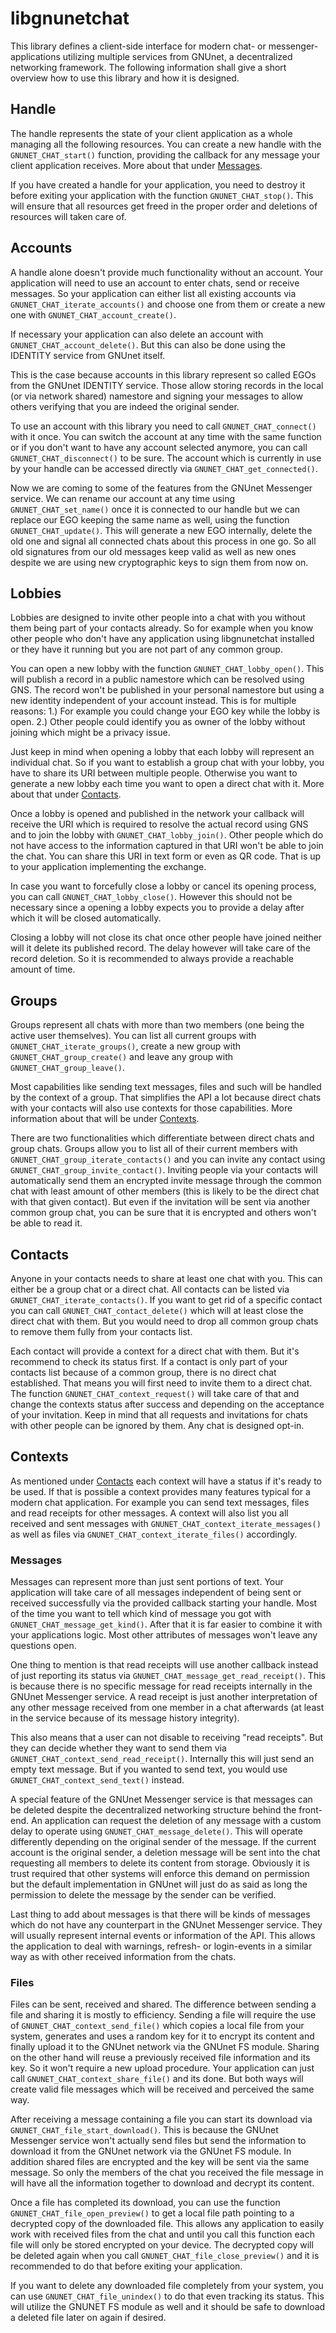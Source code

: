 
# libgnunetchat

This library defines a client-side interface for modern chat- or messenger-applications utilizing multiple services from GNUnet, a decentralized networking framework. The following information shall give a short overview how to use this library and how it is designed.

## Handle

The handle represents the state of your client application as a whole managing all the following resources. You can create a new handle with the `GNUNET_CHAT_start()` function, providing the callback for any message your client application receives. More about that under [Messages](#Messages).

If you have created a handle for your application, you need to destroy it before exiting your application with the function `GNUNET_CHAT_stop()`. This will ensure that all resources get freed in the proper order and deletions of resources will taken care of.

## Accounts

A handle alone doesn't provide much functionality without an account. Your application will need to use an account to enter chats, send or receive messages. So your application can either list all existing accounts via `GNUNET_CHAT_iterate_accounts()` and choose one from them or create a new one with `GNUNET_CHAT_account_create()`.

If necessary your application can also delete an account with `GNUNET_CHAT_account_delete()`. But this can also be done using the IDENTITY service from GNUnet itself.

This is the case because accounts in this library represent so called EGOs from the GNUnet IDENTITY service. Those allow storing records in the local (or via network shared) namestore and signing your messages to allow others verifying that you are indeed the original sender.

To use an account with this library you need to call `GNUNET_CHAT_connect()` with it once. You can switch the account at any time with the same function or if you don't want to have any account selected anymore, you can call `GNUNET_CHAT_disconnect()` to be sure. The account which is currently in use by your handle can be accessed directly via `GNUNET_CHAT_get_connected()`.

Now we are coming to some of the features from the GNUnet Messenger service. We can rename our account at any time using `GNUNET_CHAT_set_name()` once it is connected to our handle but we can replace our EGO keeping the same name as well, using the function `GNUNET_CHAT_update()`. This will generate a new EGO internally, delete the old one and signal all connected chats about this process in one go. So all old signatures from our old messages keep valid as well as new ones despite we are using new cryptographic keys to sign them from now on.

## Lobbies

Lobbies are designed to invite other people into a chat with you without them being part of your contacts already. So for example when you know other people who don't have any application using libgnunetchat installed or they have it running but you are not part of any common group.

You can open a new lobby with the function `GNUNET_CHAT_lobby_open()`. This will publish a record in a public namestore which can be resolved using GNS. The record won't be published in your personal namestore but using a new identity independent of your account instead. This is for multiple reasons: 1.) For example you could change your EGO key while the lobby is open. 2.) Other people could identify you as owner of the lobby without joining which might be a privacy issue.

Just keep in mind when opening a lobby that each lobby will represent an individual chat. So if you want to establish a group chat with your lobby, you have to share its URI between multiple people. Otherwise you want to generate a new lobby each time you want to open a direct chat with it. More about that under [Contacts](#Contacts).

Once a lobby is opened and published in the network your callback will receive the URI which is required to resolve the actual record using GNS and to join the lobby with `GNUNET_CHAT_lobby_join()`. Other people which do not have access to the information captured in that URI won't be able to join the chat. You can share this URI in text form or even as QR code. That is up to your application implementing the exchange.

In case you want to forcefully close a lobby or cancel its opening process, you can call `GNUNET_CHAT_lobby_close()`. However this should not be necessary since a opening a lobby expects you to provide a delay after which it will be closed automatically.

Closing a lobby will not close its chat once other people have joined neither will it delete its published record. The delay however will take care of the record deletion. So it is recommended to always provide a reachable amount of time.

## Groups

Groups represent all chats with more than two members (one being the active user themselves). You can list all current groups with `GNUNET_CHAT_iterate_groups()`, create a new group with `GNUNET_CHAT_group_create()` and leave any group with `GNUNET_CHAT_group_leave()`.

Most capabilities like sending text messages, files and such will be handled by the context of a group. That simplifies the API a lot because direct chats with your contacts will also use contexts for those capabilities. More information about that will be under [Contexts](#Contexts).

There are two functionalities which differentiate between direct chats and group chats. Groups allow you to list all of their current members with `GNUNET_CHAT_group_iterate_contacts()` and you can invite any contact using `GNUNET_CHAT_group_invite_contact()`. Inviting people via your contacts will automatically send them an encrypted invite message through the common chat with least amount of other members (this is likely to be the direct chat with that given contact). But even if the invitation will be sent via another common group chat, you can be sure that it is encrypted and others won't be able to read it.

## Contacts

Anyone in your contacts needs to share at least one chat with you. This can either be a group chat or a direct chat. All contacts can be listed via `GNUNET_CHAT_iterate_contacts()`. If you want to get rid of a specific contact you can call `GNUNET_CHAT_contact_delete()` which will at least close the direct chat with them. But you would need to drop all common group chats to remove them fully from your contacts list.

Each contact will provide a context for a direct chat with them. But it's recommend to check its status first. If a contact is only part of your contacts list because of a common group, there is no direct chat established. That means you will first need to invite them to a direct chat. The function `GNUNET_CHAT_context_request()` will take care of that and change the contexts status after success and depending on the acceptance of your invitation. Keep in mind that all requests and invitations for chats with other people can be ignored by them. Any chat is designed opt-in.

## Contexts

As mentioned under [Contacts](#Contacts) each context will have a status if it's ready to be used. If that is possible a context provides many features typical for a modern chat application. For example you can send text messages, files and read receipts for other messages. A context will also list you all received and sent messages with `GNUNET_CHAT_context_iterate_messages()` as well as files via `GNUNET_CHAT_context_iterate_files()` accordingly.

### Messages

Messages can represent more than just sent portions of text. Your application will take care of all messages independent of being sent or received successfully via the provided callback starting your handle. Most of the time you want to tell which kind of message you got with `GNUNET_CHAT_message_get_kind()`. After that it is far easier to combine it with your applications logic. Most other attributes of messages won't leave any questions open.

One thing to mention is that read receipts will use another callback instead of just reporting its status via `GNUNET_CHAT_message_get_read_receipt()`. This is because there is no specific message for read receipts internally in the GNUnet Messenger service. A read receipt is just another interpretation of any other message received from one member in a chat afterwards (at least in the service because of its message history integrity).

This also means that a user can not disable to receiving "read receipts". But they can decide whether they want to send them via `GNUNET_CHAT_context_send_read_receipt()`. Internally this will just send an empty text message. But if you wanted to send text, you would use `GNUNET_CHAT_context_send_text()` instead.

A special feature of the GNUnet Messenger service is that messages can be deleted despite the decentralized networking structure behind the front-end. An application can request the deletion of any message with a custom delay to operate using `GNUNET_CHAT_message_delete()`. This will operate differently depending on the original sender of the message. If the current account is the original sender, a deletion message will be sent into the chat requesting all members to delete its content from storage. Obviously it is trust required that other systems will enforce this demand on permission but the default implementation in GNUnet will just do as said as long the permission to delete the message by the sender can be verified.

Last thing to add about messages is that there will be kinds of messages which do not have any counterpart in the GNUnet Messenger service. They will usually represent internal events or information of the API. This allows the application to deal with warnings, refresh- or login-events in a similar way as with other received information from the chats.

### Files

Files can be sent, received and shared. The difference between sending a file and sharing it is mostly to efficiency. Sending a file will require the use of `GNUNET_CHAT_context_send_file()` which copies a local file from your system, generates and uses a random key for it to encrypt its content and finally upload it to the GNUnet network via the GNUnet FS module. Sharing on the other hand will reuse a previously received file information and its key. So it won't require a new upload procedure. Your application can just call `GNUNET_CHAT_context_share_file()` and its done. But both ways will create valid file messages which will be received and perceived the same way.

After receiving a message containing a file you can start its download via `GNUNET_CHAT_file_start_download()`. This is because the GNUnet Messenger service won't actually send files but send the information to download it from the GNUnet network via the GNUnet FS module. In addition shared files are encrypted and the key will be sent via the same message. So only the members of the chat you received the file message in will have all the information together to download and decrypt its content.

Once a file has completed its download, you can use the function `GNUNET_CHAT_file_open_preview()` to get a local file path pointing to a decrypted copy of the downloaded file. This allows any application to easily work with received files from the chat and until you call this function each file will only be stored encrypted on your device. The decrypted copy will be deleted again when you call `GNUNET_CHAT_file_close_preview()` and it is recommended to do that before exiting your application.

If you want to delete any downloaded file completely from your system, you can use `GNUNET_CHAT_file_unindex()` to do that even tracking its status. This will utilize the GNUNET FS module as well and it should be safe to download a deleted file later on again if desired.
